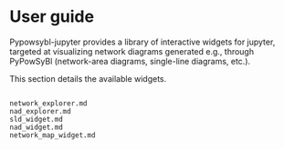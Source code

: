 # User guide

Pypowsybl-jupyter provides a library of interactive widgets for jupyter, targeted at visualizing network diagrams generated e.g., through PyPowSyBl (network-area diagrams, single-line diagrams, etc.).

This section details the available widgets.


```{toctree}

network_explorer.md
nad_explorer.md
sld_widget.md
nad_widget.md
network_map_widget.md
```
